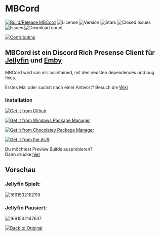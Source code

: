 # MBCord 

[![Build/Release MBCord](https://img.shields.io/github/actions/workflow/status/SandwichFox/MBCord/build.yml?label=Build%20MBCord&logo=GitHub&style=for-the-badge)](https://github.com/SandwichFox/MBCord/actions/workflows/build.yml) 
![License](https://img.shields.io/github/license/SandwichFox/MBCord?style=for-the-badge) 
![Version](https://img.shields.io/github/v/release/SandwichFox/MBCord?style=for-the-badge)
![Stars](https://img.shields.io/github/stars/SandwichFox/MBCord?logo=&style=for-the-badge) 
![Closed Issues](https://img.shields.io/github/issues-closed-raw/SandwichFox/MBCord?color=green&&style=for-the-badge) 
![Issues](https://img.shields.io/github/issues-raw/SandwichFox/MBCord?&color=red&style=for-the-badge) 
![Download count](https://img.shields.io/github/downloads/SandwichFox/MBCord/total?style=for-the-badge)

[![Contributing](https://img.shields.io/badge/Contributing-100000?style=for-the-badge&logo=github)](CONTRIBUTING.md)

## MBCord ist ein Discord Rich Presense Client für [Jellyfin](https://jellyfin.org) und [Emby](https://emby.media/)

MBCord wird von mir maintained, mit den neusten dependences und bug fixes.

Erstes Mal oder suchst nach einer Antwort? Besuch die [Wiki](https://github.com/SandwichFox/MBCord/wiki)

### Installation


[![Get it from Github](https://img.shields.io/badge/-Hole%20es%20von%20Github-black?style=for-the-badge&logo=github)](https://github.com/SandwichFox/MBCord/releases/latest)

[![Get it from Windows Package Manager](https://img.shields.io/badge/-Hole%20es%20dir%20von%20Winget-black?style=for-the-badge&logo=windows11&logoColor=blue)](https://winstall.app/apps/SandwichFox.mbcord)


[![Get it from Chocolatey Package Manager](https://img.shields.io/badge/-Hole%20es%20von%20Chocolatey-black?style=for-the-badge&logo=chocolatey)](https://community.chocolatey.org/packages/mbcord)
<!---

[![Get it from Flathub](https://img.shields.io/badge/Hole%20Es%20vom%20Flathub-black?style=for-the-badge&logo=flathub)]()
!---->

[![Get it from the AUR](https://img.shields.io/badge/Hole%20Es%20vom%20aur%20(Nicht%20von%20mir%20Maintained)-black?style=for-the-badge&logo=archlinux)](https://aur.archlinux.org/packages/mbcord-appimage)

Du möchtest Preview Builds ausprobieren?\
Dann drücke [hier](https://github.com/SandwichFox/MBCord/actions/workflows/build.yml)

## Vorschau

### Jellyfin Spielt:

![1661532162119](../image/README/1661532162119.png)

### Jellyfin Pausiert:

![1661532147637](../image/README/1661532147637.png)

[![Back to Original](https://img.shields.io/badge/-Zur%C3%BCck%20zum%20Original-black?style=for-the-badge)](https://github.com/SandwichFox/MBCord)
